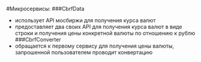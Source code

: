 #Микросервисы:
###CbrfData
* использует API мосбиржи для получения курса валют
* предоставляет два своих API для получения курса валют в виде строки и получения цены конкретной валюты по отношению к рублю
###CbrfConverter
* обращается к первому сервису для получения цены валюты, запрошенной пользователем проводит конвертацию

